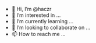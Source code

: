 - 👋 Hi, I’m @haczr
- 👀 I’m interested in ...
- 🌱 I’m currently learning ...
- 💞️ I’m looking to collaborate on ...
- 📫 How to reach me ...

<!---
haczr/haczr is a ✨ special ✨ repository because its `README.md` (this file) appears on your GitHub profile.
You can click the Preview link to take a look at your changes.
--->
